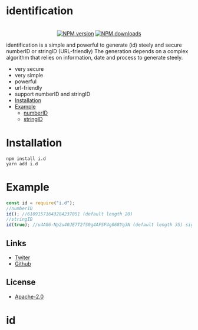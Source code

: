 # **identification**

<div align="center">
<br>
 <a href="https://www.npmjs.com/package/i.d"><img src="https://img.shields.io/npm/v/i.d.svg?style=for-the-badge" alt="NPM version" /></a>
 <a href="https://www.npmjs.com/package/i.d"><img src="https://img.shields.io/npm/dt/i.d.svg?maxAge=3600&style=for-the-badge" alt="NPM downloads" /></a>
  </p>
</div>

identification is a simple and powerful to generate (id) steely and secure numberID or stringID (URL-friendly)
The generation depends on a complex algorithm that relies on information, date and process to generate steely.

- very secure
- very simple
- powerful
- url-friendly
- support numberID and stringID
- [Installation](#installation)
- [Example](#example)
  - [numberID](#example)
  - [stringID](#example)

# **Installation**

```sh-session
npm install i.d
yarn add i.d
```

# **Example**

```js
const id = require("i.d");
//numberID
id(); //61091571643284237851 (default length 20)
//stringID
id(true); //u4AG6-Np2u40JE7T2fS0g4AFSF4g068Yg3N (default length 35) sign "-" is not fixed, it moves randomly
```

## Links

- [Twiter](https://twitter.com/onlyarth)
- [Github](https://github.com/4i8)

## License

- [Apache-2.0](https://www.apache.org/licenses/LICENSE-2.0)
# id
